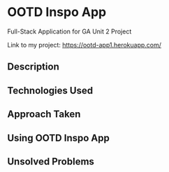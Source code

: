 # OOTD Inspo App
Full-Stack Application for GA Unit 2 Project

Link to my project: https://ootd-app1.herokuapp.com/


## Description



## Technologies Used



## Approach Taken



## Using OOTD Inspo App



## Unsolved Problems
